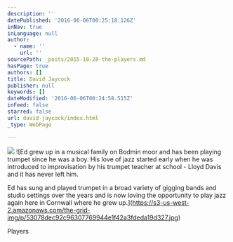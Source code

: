 ```yaml
---
description: ''
datePublished: '2016-06-06T00:25:18.126Z'
inNav: true
inLanguage: null
author:
  - name: ''
    url: ''
sourcePath: _posts/2015-10-28-the-players.md
hasPage: true
authors: []
title: David Jaycock
publisher: null
keywords: []
dateModified: '2016-06-06T00:24:58.515Z'
inFeed: false
starred: false
url: david-jaycock/index.html
_type: WebPage

---
```

![](https://s3-us-west-2.amazonaws.com/the-grid-img/p/ffa4327caaae6b42e8b4f1fec26e000bf133cf2e.jpg)
![Ed grew up in a musical family on Bodmin moor and has been playing trumpet since he was a boy. His love of jazz started early when he was introduced to improvisation by his trumpet teacher at school - Lloyd Davis and it has never left him. 

Ed has sung and played trumpet in a broad variety of gigging bands and studio settings over the years and is now loving the opportunity to play jazz again here in Cornwall where he grew up.](https://s3-us-west-2.amazonaws.com/the-grid-img/p/53078dec92c96307769944e1f42a3fdeda19d327.jpg)

Players